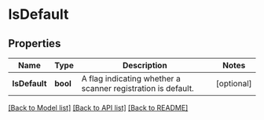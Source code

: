 # IsDefault

## Properties

Name | Type | Description | Notes
------------ | ------------- | ------------- | -------------
**IsDefault** | **bool** | A flag indicating whether a scanner registration is default. | [optional] 

[[Back to Model list]](../README.md#documentation-for-models) [[Back to API list]](../README.md#documentation-for-api-endpoints) [[Back to README]](../README.md)


